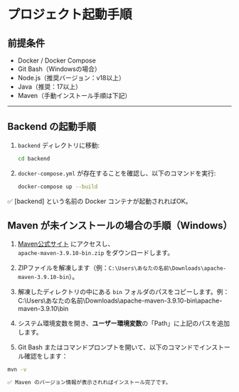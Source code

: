 # プロジェクト起動手順

## 前提条件

- Docker / Docker Compose
- Git Bash（Windowsの場合）
- Node.js（推奨バージョン：v18以上）
- Java（推奨：17以上）
- Maven（手動インストール手順は下記）

---

## Backend の起動手順

1. `backend` ディレクトリに移動:

   ```bash
   cd backend
2. `docker-compose.yml` が存在することを確認し、以下のコマンドを実行:
   
   ```bash
   docker-compose up --build

✅ [backend] という名前の Docker コンテナが起動されればOK。


## Maven が未インストールの場合の手順（Windows）

1. [Maven公式サイト](https://maven.apache.org/download.cgi) にアクセスし、  
   `apache-maven-3.9.10-bin.zip` をダウンロードします。

2. ZIPファイルを解凍します（例：`C:\Users\あなたの名前\Downloads\apache-maven-3.9.10-bin`）。

3. 解凍したディレクトリの中にある `bin` フォルダのパスをコピーします。例：C:\Users\あなたの名前\Downloads\apache-maven-3.9.10-bin\apache-maven-3.9.10\bin


4. システム環境変数を開き、**ユーザー環境変数**の「Path」に上記のパスを追加します。

5. Git Bash またはコマンドプロンプトを開いて、以下のコマンドでインストール確認をします：

```bash
mvn -v

✅ Maven のバージョン情報が表示されればインストール完了です。

